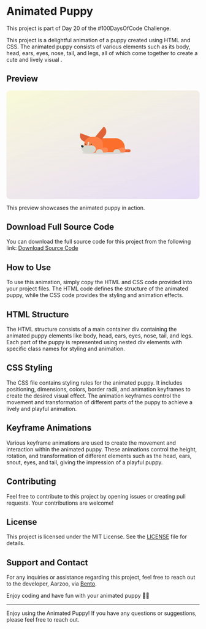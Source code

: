 # Animated Puppy

This project is part of Day 20 of the #100DaysOfCode Challenge.

This project is a delightful animation of a puppy created using HTML and CSS. The animated puppy consists of various elements such as its body, head, ears, eyes, nose, tail, and legs, all of which come together to create a cute and lively visual .

## Preview

<div style="display: flex; align-items: center; justify-content: center; width: 100%; border-radius: 0.6rem;">
    <img src="preview.gif" alt="preview GIF" width="100%" height="100%" style="overflow: none; border-radius: inherit;"/>
</div>

This preview showcases the animated puppy in action.

## Download Full Source Code

You can download the full source code for this project from the following link: [Download Source Code](https://t.me/CodeWithAarzoo)

## How to Use

To use this animation, simply copy the HTML and CSS code provided into your project files. The HTML code defines the structure of the animated puppy, while the CSS code provides the styling and animation effects.

## HTML Structure

The HTML structure consists of a main container div containing the animated puppy elements like body, head, ears, eyes, nose, tail, and legs. Each part of the puppy is represented using nested div elements with specific class names for styling and animation.

## CSS Styling

The CSS file contains styling rules for the animated puppy. It includes positioning, dimensions, colors, border radii, and animation keyframes to create the desired visual effect. The animation keyframes control the movement and transformation of different parts of the puppy to achieve a lively and playful animation.

## Keyframe Animations

Various keyframe animations are used to create the movement and interaction within the animated puppy. These animations control the height, rotation, and transformation of different elements such as the head, ears, snout, eyes, and tail, giving the impression of a playful puppy.

## Contributing

Feel free to contribute to this project by opening issues or creating pull requests. Your contributions are welcome!

## License

This project is licensed under the MIT License. See the [LICENSE](LICENSE) file for details.

## Support and Contact

For any inquiries or assistance regarding this project, feel free to reach out to the developer, Aarzoo, via [Bento](https://bento.me/withaarzoo).

Enjoy coding and have fun with your animated puppy 🐶✨

---

Enjoy using the Animated Puppy! If you have any questions or suggestions, please feel free to reach out.
